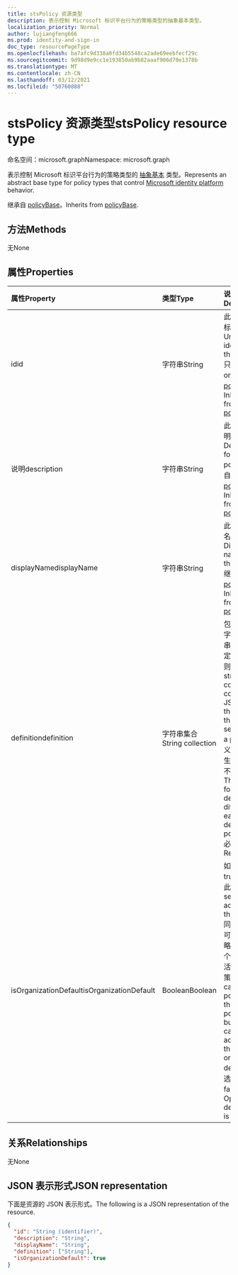 ```yaml
---
title: stsPolicy 资源类型
description: 表示控制 Microsoft 标识平台行为的策略类型的抽象基本类型。
localization_priority: Normal
author: lujiangfeng666
ms.prod: identity-and-sign-in
doc_type: resourcePageType
ms.openlocfilehash: ba7afc9d338a0fd34b5548ca2ade69eebfecf29c
ms.sourcegitcommit: 9d98d9e9cc1e193850ab9b82aaaf906d70e1378b
ms.translationtype: MT
ms.contentlocale: zh-CN
ms.lasthandoff: 03/12/2021
ms.locfileid: "50760888"
---
```

# <a name="stspolicy-resource-type"></a><span data-ttu-id="ae65f-103">stsPolicy 资源类型</span><span class="sxs-lookup"><span data-stu-id="ae65f-103">stsPolicy resource type</span></span>

<span data-ttu-id="ae65f-104">命名空间：microsoft.graph</span><span class="sxs-lookup"><span data-stu-id="ae65f-104">Namespace: microsoft.graph</span></span>

<span data-ttu-id="ae65f-105">表示控制 Microsoft 标识平台行为的策略类型的 [抽象基本](/azure/active-directory/develop/) 类型。</span><span class="sxs-lookup"><span data-stu-id="ae65f-105">Represents an abstract base type for policy types that control [Microsoft identity platform](/azure/active-directory/develop/) behavior.</span></span>

<span data-ttu-id="ae65f-106">继承自 [policyBase](policyBase.md)。</span><span class="sxs-lookup"><span data-stu-id="ae65f-106">Inherits from [policyBase](policyBase.md).</span></span>

## <a name="methods"></a><span data-ttu-id="ae65f-107">方法</span><span class="sxs-lookup"><span data-stu-id="ae65f-107">Methods</span></span>

<span data-ttu-id="ae65f-108">无</span><span class="sxs-lookup"><span data-stu-id="ae65f-108">None</span></span>

## <a name="properties"></a><span data-ttu-id="ae65f-109">属性</span><span class="sxs-lookup"><span data-stu-id="ae65f-109">Properties</span></span>

| <span data-ttu-id="ae65f-110">属性</span><span class="sxs-lookup"><span data-stu-id="ae65f-110">Property</span></span>     | <span data-ttu-id="ae65f-111">类型</span><span class="sxs-lookup"><span data-stu-id="ae65f-111">Type</span></span>        | <span data-ttu-id="ae65f-112">说明</span><span class="sxs-lookup"><span data-stu-id="ae65f-112">Description</span></span> |
|:-------------|:------------|:------------|
|<span data-ttu-id="ae65f-113">id</span><span class="sxs-lookup"><span data-stu-id="ae65f-113">id</span></span>|<span data-ttu-id="ae65f-114">字符串</span><span class="sxs-lookup"><span data-stu-id="ae65f-114">String</span></span>| <span data-ttu-id="ae65f-115">此策略的唯一标识符。</span><span class="sxs-lookup"><span data-stu-id="ae65f-115">Unique identifier for this policy.</span></span> <span data-ttu-id="ae65f-116">只读。</span><span class="sxs-lookup"><span data-stu-id="ae65f-116">Read-only.</span></span> <span data-ttu-id="ae65f-117">继承自 [policyBase](policyBase.md)。</span><span class="sxs-lookup"><span data-stu-id="ae65f-117">Inherited from [policyBase](policyBase.md).</span></span>|
|<span data-ttu-id="ae65f-118">说明</span><span class="sxs-lookup"><span data-stu-id="ae65f-118">description</span></span>|<span data-ttu-id="ae65f-119">字符串</span><span class="sxs-lookup"><span data-stu-id="ae65f-119">String</span></span>| <span data-ttu-id="ae65f-120">此策略的说明。</span><span class="sxs-lookup"><span data-stu-id="ae65f-120">Description for this policy.</span></span> <span data-ttu-id="ae65f-121">继承自 [policyBase](policyBase.md)。</span><span class="sxs-lookup"><span data-stu-id="ae65f-121">Inherited from [policyBase](policyBase.md).</span></span>|
|<span data-ttu-id="ae65f-122">displayName</span><span class="sxs-lookup"><span data-stu-id="ae65f-122">displayName</span></span>|<span data-ttu-id="ae65f-123">字符串</span><span class="sxs-lookup"><span data-stu-id="ae65f-123">String</span></span>| <span data-ttu-id="ae65f-124">此策略的显示名称。</span><span class="sxs-lookup"><span data-stu-id="ae65f-124">Display name for this policy.</span></span> <span data-ttu-id="ae65f-125">继承自 [policyBase](policyBase.md)。</span><span class="sxs-lookup"><span data-stu-id="ae65f-125">Inherited from [policyBase](policyBase.md).</span></span>|
|<span data-ttu-id="ae65f-126">definition</span><span class="sxs-lookup"><span data-stu-id="ae65f-126">definition</span></span>|<span data-ttu-id="ae65f-127">字符串集合</span><span class="sxs-lookup"><span data-stu-id="ae65f-127">String collection</span></span>| <span data-ttu-id="ae65f-128">包含 JSON 字符串的字符串集合，用于定义策略的规则和设置。</span><span class="sxs-lookup"><span data-stu-id="ae65f-128">A string collection containing a JSON string that defines the rules and settings for a policy.</span></span> <span data-ttu-id="ae65f-129">定义的语法因派生的策略类型不同而不同。</span><span class="sxs-lookup"><span data-stu-id="ae65f-129">The syntax for the definition differs for each derived policy type.</span></span> <span data-ttu-id="ae65f-130">必填。</span><span class="sxs-lookup"><span data-stu-id="ae65f-130">Required.</span></span>|
|<span data-ttu-id="ae65f-131">isOrganizationDefault</span><span class="sxs-lookup"><span data-stu-id="ae65f-131">isOrganizationDefault</span></span>|<span data-ttu-id="ae65f-132">Boolean</span><span class="sxs-lookup"><span data-stu-id="ae65f-132">Boolean</span></span>|<span data-ttu-id="ae65f-133">如果设置为 true，则激活此策略。</span><span class="sxs-lookup"><span data-stu-id="ae65f-133">If set to true, activates this policy.</span></span> <span data-ttu-id="ae65f-134">同一策略类型可以有很多策略，但只有一个策略可以激活为组织默认策略。</span><span class="sxs-lookup"><span data-stu-id="ae65f-134">There can be many policies for the same policy type, but only one can be activated as the organization default.</span></span> <span data-ttu-id="ae65f-135">可选，默认值为 false。</span><span class="sxs-lookup"><span data-stu-id="ae65f-135">Optional, default value is false.</span></span>|

## <a name="relationships"></a><span data-ttu-id="ae65f-136">关系</span><span class="sxs-lookup"><span data-stu-id="ae65f-136">Relationships</span></span>

<span data-ttu-id="ae65f-137">无</span><span class="sxs-lookup"><span data-stu-id="ae65f-137">None</span></span>

## <a name="json-representation"></a><span data-ttu-id="ae65f-138">JSON 表示形式</span><span class="sxs-lookup"><span data-stu-id="ae65f-138">JSON representation</span></span>

<span data-ttu-id="ae65f-139">下面是资源的 JSON 表示形式。</span><span class="sxs-lookup"><span data-stu-id="ae65f-139">The following is a JSON representation of the resource.</span></span>

<!-- {
  "blockType": "resource",
  "optionalProperties": [

  ],
  "@odata.type": "microsoft.graph.stsPolicy",
  "baseType": "microsoft.graph.policyBase",
  "keyProperty": "id"
}-->

```json
{
  "id": "String (identifier)",
  "description": "String",
  "displayName": "String",
  "definition": ["String"],
  "isOrganizationDefault": true
}
```

<!-- uuid: 16cd6b66-4b1a-43a1-adaf-3a886856ed98
2019-02-04 14:57:30 UTC -->
<!-- {
  "type": "#page.annotation",
  "description": "stsPolicy resource",
  "keywords": "",
  "section": "documentation",
  "tocPath": ""
}-->